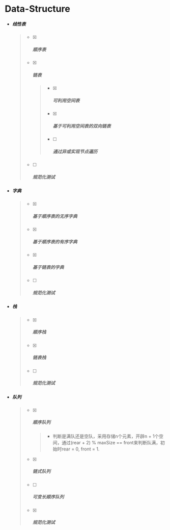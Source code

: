 # Data-Structure

* ##### 线性表

  > - [x] ##### 顺序表
  >
  > - [x] ##### 链表
  >
  >   > - [x] ##### 可利用空间表
  >   >
  >   > - [x] ##### 基于可利用空间表的双向链表
  >   >
  >   > - [ ] ##### 通过异或实现节点遍历
  >
  > - [ ] ##### 规范化测试

* ##### 字典

  > - [x] ##### 基于顺序表的无序字典
  >
  > - [x] ##### 基于顺序表的有序字典
  >
  > - [x] ##### 基于链表的字典
  >
  > - [ ] ##### 规范化测试

* ##### 栈

  > - [x] ##### 顺序栈
  >
  > - [x] ##### 链表栈
  >
  > - [ ] ##### 规范化测试

- ##### 队列

  > - [x] ##### 顺序队列
  >
  >   > - 判断是满队还是空队，采用存储n个元素，开辟n + 1个空间，通过(rear + 2) % maxSize == front来判断队满，初始时rear = 0, front = 1.
  >
  > - [x] ##### 链式队列
  >
  > - [ ] ##### 可变长顺序队列
  >
  > - [x] ##### 规范化测试